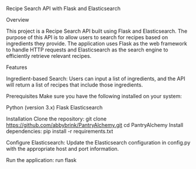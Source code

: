 Recipe Search API with Flask and Elasticsearch

Overview

This project is a Recipe Search API built using Flask and Elasticsearch. The purpose of this API is to allow users to search for recipes based on ingredients they provide. The application uses Flask as the web framework to handle HTTP requests and Elasticsearch as the search engine to efficiently retrieve relevant recipes.

Features

Ingredient-based Search: Users can input a list of ingredients, and the API will return a list of recipes that include those ingredients.

Prerequisites
Make sure you have the following installed on your system:

Python (version 3.x)
Flask
Elasticsearch

Installation
Clone the repository:
git clone https://github.com/abbybrink/PantryAlchemy.git 
cd PantryAlchemy
Install dependencies:
pip install -r requirements.txt

Configure Elasticsearch:
Update the Elasticsearch configuration in config.py with the appropriate host and port information.

Run the application:
run flask
